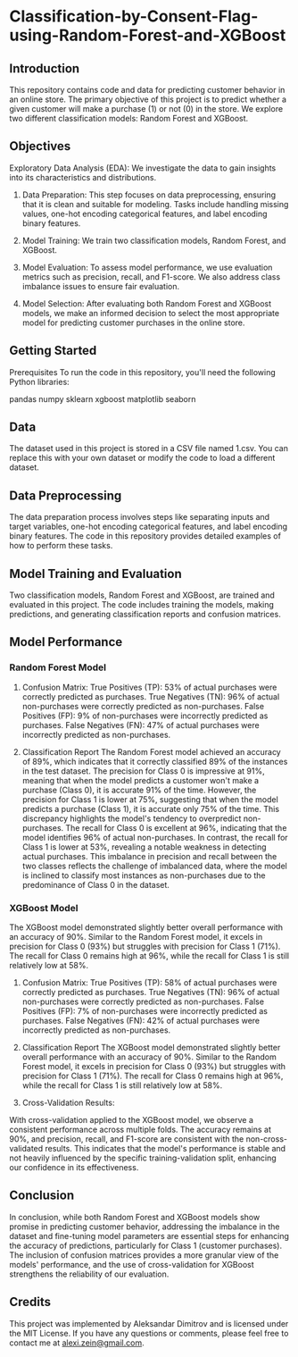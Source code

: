 # Classification-by-Consent-Flag-using-Random-Forest-and-XGBoost

## Introduction
This repository contains code and data for predicting customer behavior in an online store. The primary objective of this project is to predict whether a given customer will make a purchase (1) or not (0) in the store. We explore two different classification models: Random Forest and XGBoost.
 
## Objectives
Exploratory Data Analysis (EDA): We investigate the data to gain insights into its characteristics and distributions.

1. Data Preparation: This step focuses on data preprocessing, ensuring that it is clean and suitable for modeling. Tasks include handling missing values, one-hot encoding categorical features, and label encoding binary features.

2. Model Training: We train two classification models, Random Forest, and XGBoost.

3. Model Evaluation: To assess model performance, we use evaluation metrics such as precision, recall, and F1-score. We also address class imbalance issues to ensure fair evaluation.

4. Model Selection: After evaluating both Random Forest and XGBoost models, we make an informed decision to select the most appropriate model for predicting customer purchases in the online store.

## Getting Started
Prerequisites
To run the code in this repository, you'll need the following Python libraries:

pandas
numpy
sklearn
xgboost
matplotlib
seaborn

## Data
The dataset used in this project is stored in a CSV file named 1.csv. You can replace this with your own dataset or modify the code to load a different dataset.

## Data Preprocessing
The data preparation process involves steps like separating inputs and target variables, one-hot encoding categorical features, and label encoding binary features. The code in this repository provides detailed examples of how to perform these tasks.

## Model Training and Evaluation
Two classification models, Random Forest and XGBoost, are trained and evaluated in this project. The code includes training the models, making predictions, and generating classification reports and confusion matrices.

## Model Performance

### Random Forest Model

1. Confusion Matrix:
True Positives (TP): 53% of actual purchases were correctly predicted as purchases.
True Negatives (TN): 96% of actual non-purchases were correctly predicted as non-purchases.
False Positives (FP): 9% of non-purchases were incorrectly predicted as purchases.
False Negatives (FN): 47% of actual purchases were incorrectly predicted as non-purchases.

2. Classification Report
The Random Forest model achieved an accuracy of 89%, which indicates that it correctly classified 89% of the instances in the test dataset. The precision for Class 0 is impressive at 91%, meaning that when the model predicts a customer won't make a purchase (Class 0), it is accurate 91% of the time. However, the precision for Class 1 is lower at 75%, suggesting that when the model predicts a purchase (Class 1), it is accurate only 75% of the time. This discrepancy highlights the model's tendency to overpredict non-purchases.
The recall for Class 0 is excellent at 96%, indicating that the model identifies 96% of actual non-purchases. In contrast, the recall for Class 1 is lower at 53%, revealing a notable weakness in detecting actual purchases. This imbalance in precision and recall between the two classes reflects the challenge of imbalanced data, where the model is inclined to classify most instances as non-purchases due to the predominance of Class 0 in the dataset.

### XGBoost Model
The XGBoost model demonstrated slightly better overall performance with an accuracy of 90%. Similar to the Random Forest model, it excels in precision for Class 0 (93%) but struggles with precision for Class 1 (71%). The recall for Class 0 remains high at 96%, while the recall for Class 1 is still relatively low at 58%.

1. Confusion Matrix:
True Positives (TP): 58% of actual purchases were correctly predicted as purchases.
True Negatives (TN): 96% of actual non-purchases were correctly predicted as non-purchases.
False Positives (FP): 7% of non-purchases were incorrectly predicted as purchases.
False Negatives (FN): 42% of actual purchases were incorrectly predicted as non-purchases.

2. Classification Report
The XGBoost model demonstrated slightly better overall performance with an accuracy of 90%. Similar to the Random Forest model, it excels in precision for Class 0 (93%) but struggles with precision for Class 1 (71%). The recall for Class 0 remains high at 96%, while the recall for Class 1 is still relatively low at 58%.

3. Cross-Validation Results:

With cross-validation applied to the XGBoost model, we observe a consistent performance across multiple folds. The accuracy remains at 90%, and precision, recall, and F1-score are consistent with the non-cross-validated results. This indicates that the model's performance is stable and not heavily influenced by the specific training-validation split, enhancing our confidence in its effectiveness.


## Conclusion 
In conclusion, while both Random Forest and XGBoost models show promise in predicting customer behavior, addressing the imbalance in the dataset and fine-tuning model parameters are essential steps for enhancing the accuracy of predictions, particularly for Class 1 (customer purchases). The inclusion of confusion matrices provides a more granular view of the models' performance, and the use of cross-validation for XGBoost strengthens the reliability of our evaluation. 

## Credits
This project was implemented by Aleksandar Dimitrov and is licensed under the MIT License. If you have any questions or comments, please feel free to contact me at alexi.zein@gmail.com.
